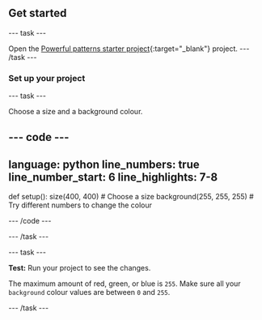 ## Get started

--- task ---

Open the [Powerful patterns starter project](https://editor.raspberrypi.org/en/projects/powerful-patterns-starter){:target="_blank"} project. 
--- /task ---

### Set up your project

--- task ---

Choose a size and a background colour.

--- code ---
---
language: python
line_numbers: true
line_number_start: 6
line_highlights: 7-8
---
def setup():
    size(400, 400)  # Choose a size 
    background(255, 255, 255)  # Try different numbers to change the colour 

--- /code ---

--- /task ---

--- task ---

**Test:** Run your project to see the changes. 

The maximum amount of red, green, or blue is `255`. Make sure all your `background` colour values are between `0` and `255`.  

--- /task ---


